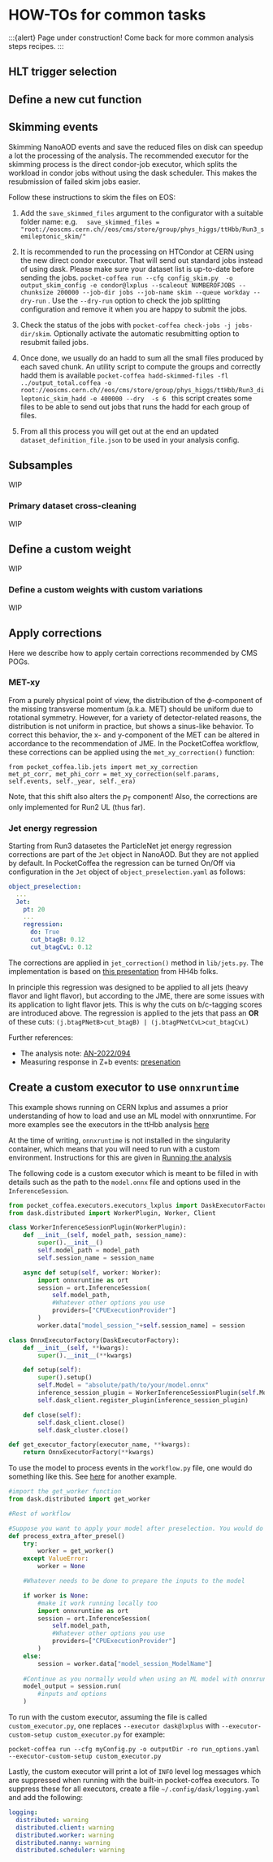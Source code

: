 # HOW-TOs for common tasks

:::{alert}
Page under construction! Come back for more common analysis steps recipes.
:::

## HLT trigger selection

## Define a new cut function


## Skimming events
Skimming NanoAOD events and save the reduced files on disk can speedup a lot the processing of the analysis. The recommended executor for the skimming process is the direct condor-job executor, which splits the workload in condor jobs without using the dask scheduler. This makes the resubmission of failed skim jobs easier. 

Follow these instructions to skim the files on EOS:
1. Add the `save_skimmed_files` argument to the configurator with a suitable folder name: e.g. `  save_skimmed_files = "root://eoscms.cern.ch//eos/cms/store/group/phys_higgs/ttHbb/Run3_semileptonic_skim/"`
    
2. It is recommended to run the processing on HTCondor at CERN using the new direct condor executor. That will send out standard jobs instead of using dask. Please make sure your dataset list is up-to-date before sending the jobs. 
   ```pocket-coffea run --cfg config_skim.py  -o output_skim_config -e condor@lxplus --scaleout NUMBEROFJOBS --chunksize 200000 --job-dir jobs --job-name skim --queue workday --dry-run``` . Use the `--dry-run` option to check the job splitting configuration and remove it when you are happy to submit the jobs.

3. Check the status of the jobs with `pocket-coffea check-jobs -j jobs-dir/skim`.  Optionally activate the automatic resubmitting option to resubmit failed jobs. 

4. Once done, we usually do an hadd to sum all the small files produced by each saved chunk. An utility script to compute the groups and correctly hadd them is available `pocket-coffea hadd-skimmed-files -fl ../output_total.coffea -o root://eoscms.cern.ch//eos/cms/store/group/phys_higgs/ttHbb/Run3_dileptonic_skim_hadd -e 400000 --dry  -s 6 `
   this script creates some files to be able to send out jobs that runs the hadd for each group of files.

5. From all this process you will get out at the end an updated `dataset_definition_file.json` to be used in your analysis config.

## Subsamples
WIP


### Primary dataset cross-cleaning
WIP


## Define a custom weight
WIP

### Define a custom weights with custom variations
WIP

## Apply corrections
Here we describe how to apply certain corrections recommended by CMS POGs.

### MET-xy
From a purely physical point of view, the distribution of the $\phi$-component of the missing transverse momentum (a.k.a. MET) should be uniform due to rotational symmetry. However, for a variety of detector-related reasons, the distribution is not uniform in practice, but shows a sinus-like behavior. To correct this behavior, the x- and y-component of the MET can be altered in accordance to the recommendation of JME. In the PocketCoffea workflow, these corrections can be applied using the `met_xy_correction()` function:

```
from pocket_coffea.lib.jets import met_xy_correction
met_pt_corr, met_phi_corr = met_xy_correction(self.params, self.events, self._year, self._era)
```  
Note, that this shift also alters the $p_\mathrm{T}$ component! Also, the corrections are only implemented for Run2 UL (thus far).

### Jet energy regression
Starting from Run3 datasetes the ParticleNet jet energy regression corrections are part of the `Jet` object in NanoAOD. But they are not applied by default. In PocketCoffea the regression can be turned On/Off via configuration in the `Jet` object of `object_preselection.yaml` as follows:

```yaml
object_preselection:
  ...
  Jet:
	pt: 20
    ...
    regression:
      do: True
      cut_btagB: 0.12
      cut_btagCvL: 0.12
```

The corrections are applied in `jet_correction()` method in `lib/jets.py`. The implementation is based on [this presentation](https://indico.cern.ch/event/1476286/contributions/6220149/subcontributions/514978/attachments/2965734/5217706/PNetRegDiscussion_MKolosova_12Nov2024.pdf) from HH4b folks.

In principle this regression was designed to be applied to all jets (heavy flavor and light flavor), but according to the JME, there are some issues with its application to light flavor jets. This is why the cuts on b/c-tagging scores are introduced above. The regression is applied to the jets that pass an **OR** of these cuts: `(j.btagPNetB>cut_btagB) | (j.btagPNetCvL>cut_btagCvL)`  

Further references:  
* The analysis note: [AN-2022/094](https://cms.cern.ch/iCMS/jsp/db_notes/noteInfo.jsp?cmsnoteid=CMS%20AN-2022/094)
* Measuring response in Z+b events: [presenation](https://indico.cern.ch/event/1451196/contributions/6181213/attachments/2949253/5183620/cooperstein_HH4b_oct162024.pdf)

## Create a custom executor to use `onnxruntime`

This example shows running on CERN lxplus and assumes a prior understanding of how to load and use an ML model with onnxruntime. For more examples see the executors in the ttHbb analysis [here](https://github.com/PocketCoffea/AnalysisConfigs/tree/main/configs/ttHbb/semileptonic/common/executors)

At the time of writing, `onnxruntime` is not installed in the singularity container, which means that you will need to run with a custom environment. Instructions for this are given in [Running the analysis](./running.md)

The following code is a custom executor which is meant to be filled in with details such as the path to the `model.onnx` file and options used in the `InferenceSession`.

```python
from pocket_coffea.executors.executors_lxplus import DaskExecutorFactory
from dask.distributed import WorkerPlugin, Worker, Client

class WorkerInferenceSessionPlugin(WorkerPlugin):
    def __init__(self, model_path, session_name):
        super().__init__()
        self.model_path = model_path
        self.session_name = session_name

    async def setup(self, worker: Worker):
        import onnxruntime as ort
        session = ort.InferenceSession(
            self.model_path,
            #Whatever other options you use
            providers=["CPUExecutionProvider"]
        ) 
        worker.data["model_session_"+self.session_name] = session

class OnnxExecutorFactory(DaskExecutorFactory):
    def __init__(self, **kwargs):
        super().__init__(**kwargs)

    def setup(self):
        super().setup()
        self.Model = "absolute/path/to/your/model.onnx"
        inference_session_plugin = WorkerInferenceSessionPlugin(self.Model, "ModelName")
        self.dask_client.register_plugin(inference_session_plugin)

    def close(self):
        self.dask_client.close()
        self.dask_cluster.close()

def get_executor_factory(executor_name, **kwargs):
    return OnnxExecutorFactory(**kwargs)
```

To use the model to process events in the `workflow.py` file, one would do something like this. See [here](https://github.com/PocketCoffea/AnalysisConfigs/blob/main/configs/ttHbb/semileptonic/sig_bkg_classifier/workflow_test_spanet.py) for another example.
```python
#import the get_worker function
from dask.distributed import get_worker

#Rest of workflow 

#Suppose you want to apply your model after preselection. You would do e.g.
def process_extra_after_presel()
    try:
        worker = get_worker()
    except ValueError:
        worker = None

    #Whatever needs to be done to prepare the inputs to the model

    if worker is None:
        #make it work running locally too
        import onnxruntime as ort
        session = ort.InferenceSession(
            self.model_path,
            #Whatever other options you use
            providers=["CPUExecutionProvider"]
        )
    else:
        session = worker.data["model_session_ModelName"]
		
    #Continue as you normally would when using an ML model with onnxruntime, e.g.
    model_output = session.run(
        #inputs and options   
    )
```
To run with the custom executor, assuming the file is called `custom_executor.py`, one replaces `--executor dask@lxplus` with `--executor-custom-setup custom_executor.py` for example:
```
pocket-coffea run --cfg myConfig.py -o outputDir -ro run_options.yaml --executor-custom-setup custom_executor.py
```

Lastly, the custom executor will print a lot of `INFO` level log messages which are suppressed when running with the built-in pocket-coffea executors. To suppress these for all executors, create a file `~/.config/dask/logging.yaml` and add the following:
```yaml
logging:
  distributed: warning
  distributed.client: warning
  distributed.worker: warning
  distributed.nanny: warning
  distributed.scheduler: warning
```
